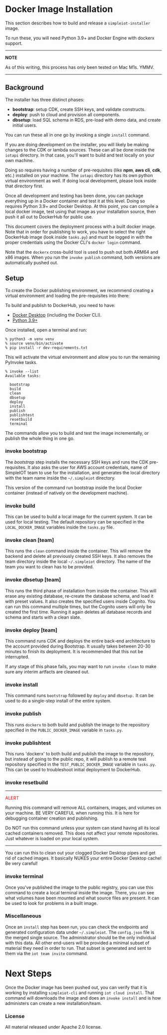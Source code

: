 # Docker Image Installation

This section describes how to build and release a `simpleiot-installer` image.

To run these, you will need Python 3.9+ and Docker Engine with dockerx support.

---
**NOTE**

As of this writing, this process has only been tested on Mac M1s. YMMV.

---

## Background

The installer has three distinct phases:

- **bootstrap**: setup CDK, create SSH keys, and validate constructs.
- **deploy**: push to cloud and provision all components.
- **dbsetup**: load SQL schema in RDS, pre-load with demo data, and create initial users.

You can run these all in one go by invoking a single `install` command.

If you are doing development on the installer, you will likely be making changes to the CDK or lambda sources. These can all be done inside the `iotapi` directory. In that case, you'll want to build and test locally on your own machine.

Doing so requires having a number of pre-requisites (like **npm**, **aws cli**, **cdk**, etc.) installed on your machine. The `iotapi` directory has its own python virtual environment as well. If doing local development, please look inside that directory first.

Once all development and testing has been done, you can package everything up in a Docker container and test it at this level. Doing so requires Python 3.9+ and Docker Desktop. At this point, you can compile a local docker image, test using that image as your installation source, then push it all out to DockerHub for public use.

This document covers the deployment process with a built docker image. Note that in order for publishing to work, you have to select the right DockerHub image (look inside `tasks.py`) and must be logged in with the proper credentials using the Docker CLI's `docker login` command.

Note that the `dockerx` cross-build tool is used to push out both ARM64 and x86 images. When you run the `invoke publish` command, both versions are automatically pushed out.

## Setup

To create the Docker publishing environment, we recommend creating a virtual environment and loading the pre-requisites into there:

To build and publish to DockerHub, you need to have:

- [Docker Desktop](https://docs.docker.com/get-docker/) (including the Docker CLI).
- [Python 3.9+](https://www.python.org/downloads/) 

Once installed, open a terminal and run:

```
% python3 -m venv venv 
% source venv/bin/activate
% pip install -r dev-requirements.txt
```
This will activate the virtual environment and allow you to run the remaining
PyInvoke tasks.

```
% invoke --list
Available tasks:

  bootstrap
  build
  clean
  dbsetup
  deploy
  install
  publish
  publishtest
  resetbuild
  terminal
```

The commands allow you to build and test the image incrementally, or publish the whole thing in one go.

### invoke bootstrap

The _bootstrap_ step installs the necessary SSH keys and runs the CDK pre-requisites. It also asks the user for AWS account credentials, name of SimpleIOT team to use for the installation, and generates the local directory with the team name inside the `~/.simpleiot` directory.

This version of the command run bootstrap inside the local Docker container (instead of natively on the development machine).

### invoke build

This can be used to build a local image for the current system. It can be used for local testing. The default  repository can be specified in the `LOCAL_DOCKER_IMAGE` variables inside the `tasks.py` file.


### invoke clean [team]

This runs the  `clean` command inside the container. This will remove the backend and delete all previously created SSH keys. It also removes the team directory inside the local `~/.simpleiot` directory. The name of the team you want to clean has to be provided.


### invoke dbsetup [team]

This runs the third phase of installation from inside the container. This will erase any existing database, re-create the database schema, and load it with preset values. It also creates the specified users inside Cognito. You can run this command multiple times, but the Cognito users will only be created the first time. Running it again deletes all database records and schema and starts with a clean slate.

### invoke deploy [team]

This command runs CDK and deploys the entire back-end architecture to the account provided during Bootstrap. It usually takes between 20-30 minutes to finish its deployment. It is recommended that this not be interrupted.

If any stage of this phase fails, you may want to run `invoke clean` to make sure any interim artfacts are cleaned out.

### invoke install

This command runs `bootstrap` followed by `deploy` and `dbsetup.` It can be used to do a single-step install of the entire system.

### invoke publish

This runs `dockerx` to both build and publish the image to the repository specified in the `PUBLIC_DOCKER_IMAGE` variable in `tasks.py`.

### invoke publishtest

This runs 'dockerx' to both build and publish the image to the repository, but instead of going to the public repo, it will publish to a remote test repository specified in the `TEST_PUBLIC_DOCKER_IMAGE` variable in `tasks.py`. This can be used to troubleshoot initial deployment to DockerHub. 

### invoke resetbuild

---
<div style="color: red;">ALERT</div>

Running this command will remove ALL containers, images, and volumes on your machine. BE VERY CAREFUL when running this. It is here for debugging container creation and publishing.

Do NOT run this command unless your system can stand having all its local cached containers removed. This does not affect your remote repositories. Just whatever is loaded on your local system.

---

You can run this to clean out your clogged Docker Desktop pipes and get rid of cached images. It basically NUKES your entire Docker Desktop cache! Be very careful!

### invoke terminal

Once you've published the image to the public registry, you can use this command to create a local terminal inside the image. There, you can see what volumes have been mounted and what source files are present. It can be used to look for problems in a built image.

### Miscellaneous

Once an `install` step has been run, you can check the endpoints and generated configuration data under `~/.simpleiot`. The `config.json` file is the merged single source. The administrator should be the only individual with this data. All other end-users will be provided a minimal subset of material they need in order to run. That subset is generated and sent to them via the `iot team invite` command.


# Next Steps

Once the Docker image has been pushed out, you can verify that it is working by installing `simpleiot-cli` and running `iot cloud install`. That command will downloads the image and does an `invoke install` and is how administers can create a new installation/team.




### License

All material released under Apache 2.0 license.


